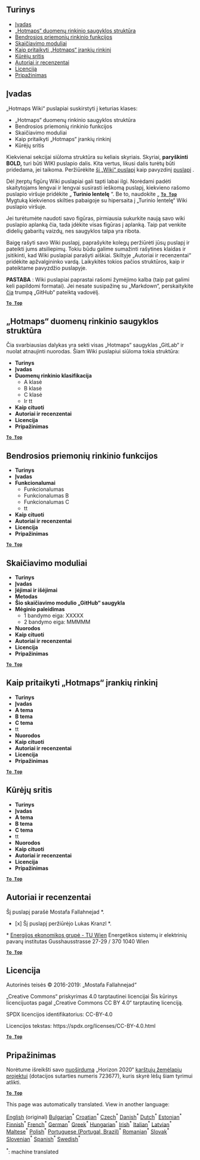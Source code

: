 <h2> Turinys </h2><ul><li> <a href="#Introduction">Įvadas</a> </li><li> <a href="#Hotmaps-data-set-repository-structure">„Hotmaps“ duomenų rinkinio saugyklos struktūra</a> </li><li> <a href="#General-functionalities-of-the-toolbox">Bendrosios priemonių rinkinio funkcijos</a> </li><li> <a href="#Calculation-modules">Skaičiavimo moduliai</a> </li><li> <a href="#How-to-apply-the-Hotmaps-toolbox">Kaip pritaikyti „Hotmaps“ įrankių rinkinį</a> </li><li> <a href="#Developers-area">Kūrėjų sritis</a> </li><li> <a href="#authors-and-reviewers">Autoriai ir recenzentai</a> </li><li> <a href="#license">Licencija</a> </li><li> <a href="#acknowledgement">Pripažinimas</a> </li></ul><h2> Įvadas </h2><p> „Hotmaps Wiki“ puslapiai suskirstyti į keturias klases: </p><ul><li> „Hotmaps“ duomenų rinkinio saugyklos struktūra </li><li> Bendrosios priemonių rinkinio funkcijos </li><li> Skaičiavimo moduliai </li><li> Kaip pritaikyti „Hotmaps“ įrankių rinkinį </li><li> Kūrėjų sritis </li></ul><p> Kiekvienai sekcijai siūloma struktūra su keliais skyriais. Skyriai, <strong>paryškinti BOLD,</strong> turi būti WIKI puslapio dalis. Kita vertus, likusi dalis turėtų būti pridedama, jei taikoma. Peržiūrėkite <a href="https://github.com/HotMaps/hotmaps_wiki/wiki/CM-District-heating-potential-user-defined-thresholds">šį „Wiki“ puslapį</a> kaip pavyzdinį <a href="https://github.com/HotMaps/hotmaps_wiki/wiki/CM-District-heating-potential-user-defined-thresholds">puslapį</a> . </p><p> Dėl įterptų figūrų Wiki puslapiai gali tapti labai ilgi. Norėdami padėti skaitytojams lengvai ir lengvai susirasti ieškomą puslapį, kiekvieno rašomo puslapio viršuje pridėkite „ <strong>Turinio lentelę</strong> “. Be to, naudokite „ <ins> <code><strong><a href="#table-of-contents">To Top</a></strong></code> </ins> Mygtuką kiekvienos skilties pabaigoje su hipersaita į „Turinio lentelę“ Wiki puslapio viršuje. </p><p> Jei turėtumėte naudoti savo figūras, pirmiausia sukurkite naują savo wiki puslapio aplanką čia, tada įdėkite visas figūras į aplanką. Taip pat venkite didelių gabaritų vaizdų, nes saugyklos talpa yra ribota. </p><p> Baigę rašyti savo Wiki puslapį, paprašykite kolegų peržiūrėti jūsų puslapį ir pateikti jums atsiliepimų. Tokiu būdu galime sumažinti rašytines klaidas ir įsitikinti, kad Wiki puslapiai parašyti aiškiai. Skiltyje „Autoriai ir recenzentai“ pridėkite apžvalgininko vardą. Laikykitės tokios pačios struktūros, kaip ir pateiktame pavyzdžio puslapyje. </p><p> <strong>PASTABA</strong> : Wiki puslapiai paprastai rašomi žymėjimo kalba (taip pat galimi keli papildomi formatai). Jei nesate susipažinę su „Markdown“, perskaitykite <a href="https://guides.github.com/features/mastering-markdown/">čia</a> trumpą „GitHub“ pateiktą vadovėlį. </p><p><ins> <code><strong><a href="#table-of-contents">To Top</a></strong></code> </ins> </p><h2> „Hotmaps“ duomenų rinkinio saugyklos struktūra </h2><p> Čia svarbiausias dalykas yra sekti visas „Hotmaps“ saugyklas „GitLab“ ir nuolat atnaujinti nuorodas. Šiam Wiki puslapiui siūloma tokia struktūra: </p><ul><li> <strong>Turinys</strong> </li><li> <strong>Įvadas</strong> </li><li> <strong>Duomenų rinkinio klasifikacija</strong> <ul><li> A klasė </li><li> B klasė </li><li> C klasė </li><li> Ir tt </li></ul></li><li> <strong>Kaip cituoti</strong> </li><li> <strong>Autoriai ir recenzentai</strong> </li><li> <strong>Licencija</strong> </li><li> <strong>Pripažinimas</strong> </li></ul><p><ins> <code><strong><a href="#table-of-contents">To Top</a></strong></code> </ins> </p><h2> Bendrosios priemonių rinkinio funkcijos </h2><ul><li> <strong>Turinys</strong> </li><li> <strong>Įvadas</strong> </li><li> <strong>Funkcionalumai</strong> <ul><li> Funkcionalumas </li><li> Funkcionalumas B </li><li> Funkcionalumas C </li><li> tt </li></ul></li><li> <strong>Kaip cituoti</strong> </li><li> <strong>Autoriai ir recenzentai</strong> </li><li> <strong>Licencija</strong> </li><li> <strong>Pripažinimas</strong> </li></ul><p><ins> <code><strong><a href="#table-of-contents">To Top</a></strong></code> </ins> </p><h2> Skaičiavimo moduliai </h2><ul><li> <strong>Turinys</strong> </li><li> <strong>Įvadas</strong> </li><li> <strong>Įėjimai ir išėjimai</strong> </li><li> <strong>Metodas</strong> </li><li> <strong>Šio skaičiavimo modulio „GitHub“ saugykla</strong> </li><li> <strong>Mėginio paleidimas</strong> <ul><li> 1 bandymo eiga: XXXXX </li><li> 2 bandymo eiga: MMMMM </li></ul></li><li> <strong>Nuorodos</strong> </li><li> <strong>Kaip cituoti</strong> </li><li> <strong>Autoriai ir recenzentai</strong> </li><li> <strong>Licencija</strong> </li><li> <strong>Pripažinimas</strong> </li></ul><p><ins> <code><strong><a href="#table-of-contents">To Top</a></strong></code> </ins> </p><h2> Kaip pritaikyti „Hotmaps“ įrankių rinkinį </h2><ul><li> <strong>Turinys</strong> </li><li> <strong>Įvadas</strong> </li><li> <strong>A tema</strong> </li><li> <strong>B tema</strong> </li><li> <strong>C tema</strong> </li><li> tt </li><li> <strong>Nuorodos</strong> </li><li> <strong>Kaip cituoti</strong> </li><li> <strong>Autoriai ir recenzentai</strong> </li><li> <strong>Licencija</strong> </li><li> <strong>Pripažinimas</strong> </li></ul><p><ins> <code><strong><a href="#table-of-contents">To Top</a></strong></code> </ins> </p><h2> Kūrėjų sritis </h2><ul><li> <strong>Turinys</strong> </li><li> <strong>Įvadas</strong> </li><li> <strong>A tema</strong> </li><li> <strong>B tema</strong> </li><li> <strong>C tema</strong> </li><li> tt </li><li> <strong>Nuorodos</strong> </li><li> <strong>Kaip cituoti</strong> </li><li> <strong>Autoriai ir recenzentai</strong> </li><li> <strong>Licencija</strong> </li><li> <strong>Pripažinimas</strong> </li></ul><p><ins> <code><strong><a href="#table-of-contents">To Top</a></strong></code> </ins> </p><h2> Autoriai ir recenzentai </h2><p> Šį puslapį parašė Mostafa Fallahnejad *. </p><ul><li> [x] Šį puslapį peržiūrėjo Lukas Kranzl *. </li></ul><p> * <a href="https://eeg.tuwien.ac.at/">Energijos ekonomikos grupė - TU Wien</a> Energetikos sistemų ir elektrinių pavarų institutas Gusshausstrasse 27-29 / 370 1040 Wien </p><p><ins> <code><strong><a href="#table-of-contents">To Top</a></strong></code> </ins> </p><h2> Licencija </h2><p> Autorinės teisės © 2016-2019: „Mostafa Fallahnejad“ </p><p> „Creative Commons“ priskyrimas 4.0 tarptautinei licencijai Šis kūrinys licencijuotas pagal „Creative Commons CC BY 4.0“ tarptautinę licenciją. </p><p> SPDX licencijos identifikatorius: CC-BY-4.0 </p><p> Licencijos tekstas: https://spdx.org/licenses/CC-BY-4.0.html </p><p><ins> <code><strong><a href="#table-of-contents">To Top</a></strong></code> </ins> </p><h2> Pripažinimas </h2><p> Norėtume išreikšti savo <a href="https://www.hotmaps-project.eu">nuoširdumą</a> „Horizon 2020“ <a href="https://www.hotmaps-project.eu">karštųjų žemėlapių projektui</a> (dotacijos sutarties numeris 723677), kuris skyrė lėšų šiam tyrimui atlikti. </p><p><ins> <code><strong><a href="#table-of-contents">To Top</a></strong></code> </ins> </p>

This page was automatically translated. View in another language:

[English](../en/Guidelines-for-writing-a-Hotmaps-Wiki-page.md) (original) [Bulgarian](../bg/Guidelines-for-writing-a-Hotmaps-Wiki-page.md)<sup>\*</sup> [Croatian](../hr/Guidelines-for-writing-a-Hotmaps-Wiki-page.md)<sup>\*</sup> [Czech](../cs/Guidelines-for-writing-a-Hotmaps-Wiki-page.md)<sup>\*</sup> [Danish](../da/Guidelines-for-writing-a-Hotmaps-Wiki-page.md)<sup>\*</sup> [Dutch](../nl/Guidelines-for-writing-a-Hotmaps-Wiki-page.md)<sup>\*</sup> [Estonian](../et/Guidelines-for-writing-a-Hotmaps-Wiki-page.md)<sup>\*</sup> [Finnish](../fi/Guidelines-for-writing-a-Hotmaps-Wiki-page.md)<sup>\*</sup> [French](../fr/Guidelines-for-writing-a-Hotmaps-Wiki-page.md)<sup>\*</sup> [German](../de/Guidelines-for-writing-a-Hotmaps-Wiki-page.md)<sup>\*</sup> [Greek](../el/Guidelines-for-writing-a-Hotmaps-Wiki-page.md)<sup>\*</sup> [Hungarian](../hu/Guidelines-for-writing-a-Hotmaps-Wiki-page.md)<sup>\*</sup> [Irish](../ga/Guidelines-for-writing-a-Hotmaps-Wiki-page.md)<sup>\*</sup> [Italian](../it/Guidelines-for-writing-a-Hotmaps-Wiki-page.md)<sup>\*</sup> [Latvian](../lv/Guidelines-for-writing-a-Hotmaps-Wiki-page.md)<sup>\*</sup>  [Maltese](../mt/Guidelines-for-writing-a-Hotmaps-Wiki-page.md)<sup>\*</sup> [Polish](../pl/Guidelines-for-writing-a-Hotmaps-Wiki-page.md)<sup>\*</sup> [Portuguese (Portugal, Brazil)](../pt/Guidelines-for-writing-a-Hotmaps-Wiki-page.md)<sup>\*</sup> [Romanian](../ro/Guidelines-for-writing-a-Hotmaps-Wiki-page.md)<sup>\*</sup> [Slovak](../sk/Guidelines-for-writing-a-Hotmaps-Wiki-page.md)<sup>\*</sup> [Slovenian](../sl/Guidelines-for-writing-a-Hotmaps-Wiki-page.md)<sup>\*</sup> [Spanish](../es/Guidelines-for-writing-a-Hotmaps-Wiki-page.md)<sup>\*</sup> [Swedish](../sv/Guidelines-for-writing-a-Hotmaps-Wiki-page.md)<sup>\*</sup> 

<sup>\*</sup>: machine translated
